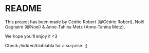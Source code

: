 # README

This project has been made by Cédric Robert (@Cédric Robert), Noël Gagnaire (@Noel) & Anne-Tahina Metz (Anne-Tahina Metz).

We hope you'll enjoy it <3

Check /hidden/blablabla for a surprise. ;)